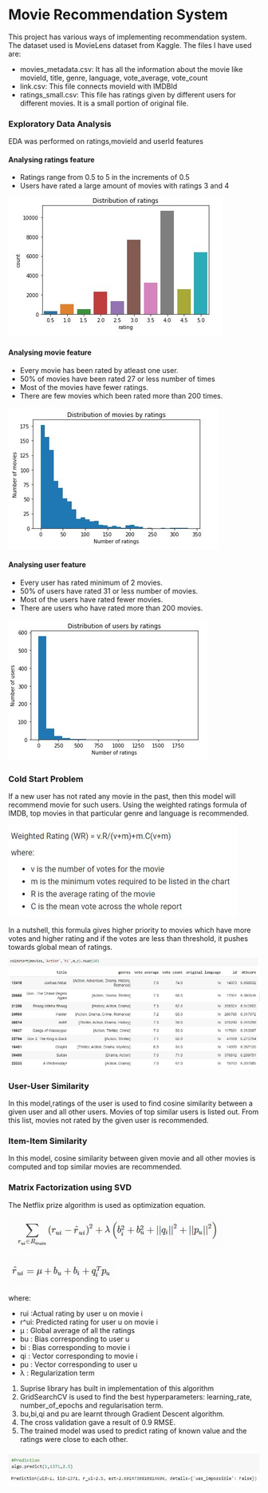 # Movie Recommendation System
This project has various ways of implementing recommendation system.
The dataset used is MovieLens dataset from Kaggle. The files I have used are:
* movies_metadata.csv: It has all the information about the movie like movieId, title, genre, language, vote_average, vote_count
* link.csv: This file connects movieId with IMDBId
* ratings_small.csv: This file has ratings given by different users for different movies. It is a small portion of original file.

### Exploratory Data Analysis
EDA was performed on ratings,movieId and userId features

#### Analysing ratings feature
* Ratings range from 0.5 to 5 in the increments of 0.5
* Users have rated a large amount of movies with ratings 3 and 4

![Ratings](https://github.com/VIVEK-JADHAV/MovieRecommendation/blob/main/Images/Ratings.JPG)

#### Analysing movie feature
* Every movie has been rated by atleast one user.
* 50% of movies have been rated 27 or less number of times
* Most of the movies have fewer ratings.
* There are few movies which been rated more than 200 times.

![MovieIdDistribution](https://github.com/VIVEK-JADHAV/MovieRecommendation/blob/main/Images/Movies.JPG)

#### Analysing user feature
* Every user has rated minimum of 2 movies.
* 50% of users have rated 31 or less number of movies.
* Most of the users have rated fewer movies.
* There are users who have rated more than 200 movies.

![UserDistribution](https://github.com/VIVEK-JADHAV/MovieRecommendation/blob/main/Images/Users.JPG)

### Cold Start Problem
If a new user has not rated any movie in the past, then this model will recommend movie for such users.
Using the weighted ratings formula of IMDB, top movies in that particular genre and language is recommended.

![WeightedRating](https://github.com/VIVEK-JADHAV/MovieRecommendation/blob/main/Images/WeightedRating.JPG)

In a nutshell, this formula gives higher priority to movies which have more votes and higher rating and 
if the votes are less than threshold, it pushes towards global mean of ratings.

![ColdStartExample](https://github.com/VIVEK-JADHAV/MovieRecommendation/blob/main/Images/ColdStart.JPG)


### User-User Similarity
In this model,ratings of the user is used to find cosine similarity between a given user and all other users.
Movies of top similar users is listed out. From this list, movies not rated by the given user is recommended.

### Item-Item Similarity
In this model, cosine similarity between given movie and all other movies is computed and top similar movies are recommended.

### Matrix Factorization using SVD
The Netflix prize algorithm is used as optimization equation.

![OptimizationEquation](https://github.com/VIVEK-JADHAV/MovieRecommendation/blob/main/Images/OptimizationEquation.JPG)

![PredictedRating](https://github.com/VIVEK-JADHAV/MovieRecommendation/blob/main/Images/Prediction.JPG)

where:
* rui :Actual rating by user u on movie i
* r^ui: Predicted rating for user u on movie i
* μ : Global average of all the ratings
* bu : Bias corresponding to user u
* bi : Bias corresponding to movie i
* qi : Vector corresponding to movie i
* pu : Vector corresponding to user u
* λ : Regularization term

1. Suprise library has built in implementation of this algorithm
2. GridSearchCV is used to find the best hyperparameters: learning_rate, number_of_epochs and regularisation term.
3. bu,bi,qi and pu are learnt through Gradient Descent algorithm.
4. The cross validation gave a result of 0.9 RMSE.
5. The trained model was used to predict rating of known value and the ratings were close to each other.

![PredictionExample](https://github.com/VIVEK-JADHAV/MovieRecommendation/blob/main/Images/SVDResult.JPG)


